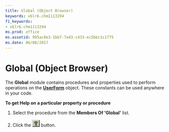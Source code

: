 ```yaml
---
title: Global (Object Browser)
keywords: vblr6.chm1113294
f1_keywords:
- vblr6.chm1113294
ms.prod: office
ms.assetid: 995ac8e3-1bb7-7a43-c433-ec5bbc1c1775
ms.date: 06/08/2017
---
```



# Global (Object Browser)

The  **Global** module contains procedures and properties used to perform operations on the **[UserForm](userform-window.md)** object. These constants can be used anywhere in your code.

 **To get Help on a particular property or procedure**




1. Select the procedure from the  **Members Of 'Global'** list.
    
2. Click the 
![Help button](../../../images/but_help_ZA01201583.gif) button.
    


